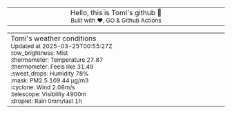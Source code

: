 
<div align="center">
<table>
<tbody>
<td align="center">
<img width="2000" height="0"><br>
Hello, this is Tomi's github 👋<br>
<sup>Built with ❤️, GO & Github Actions</sup><br>
<img width="2000" height="0">
</td>
</tbody>
</table>
</div>
<table>
<tbody>
<td align="left">
<img width="2000" height="0"><br>
Tomi's weather conditions<br>
<sup>Updated at 2025-03-25T00:55:27Z</sup><br>
<sup>:low_brightness: Mist</sup><br>
<sup>:thermometer: Temperature 27.87 </sup><br>
<sup>:thermometer: Feels like 31.49</sup><br>
<sup>:sweat_drops: Humidity 78%</sup><br>
<sup>:mask: PM2.5 109.44 μg/m3</sup><br>
<sup>:cyclone: Wind 2.06m/s </sup><br>
<sup>:telescope: Visibility 4900m </sup><br>
<sup>:droplet: Rain 0mm/last 1h </sup><br>
<img width="2000" height="0">
</td>
<td align="left">
<img width="2000" height="0"><br>
<br>
<img width="2000" height="0">
</td>
</tbody>
</table>
</div>
    